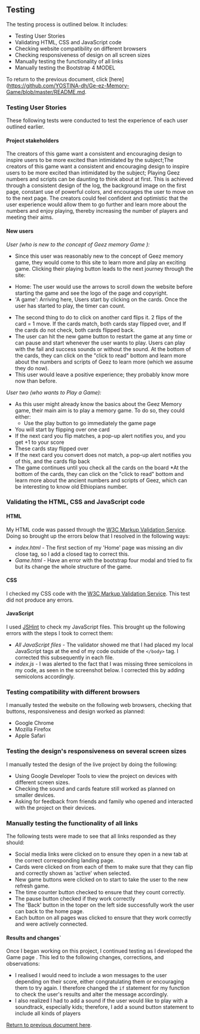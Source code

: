 ## Testing

The testing process is outlined below. It includes:
- Testing User Stories
- Validating HTML, CSS and JavaScript code
- Checking website compatibility on different browsers
- Checking responsiveness of design on all screen sizes
- Manually testing the functionality of all links
- Manually testing the Bootstrap 4 MODEL


To return to the previous document, click [here](https://github.com/YOSTINA-dh/Ge-ez-Memory-Game/blob/master/README.md.

### Testing User Stories

These following tests were conducted to test the experience of each user outlined earlier.

#### Project stakeholders

The creators of this game want a consistent and encouraging design to inspire users to be more excited than intimidated by the subject;The creators of this game want a consistent and encouraging design to inspire users to be more excited than intimidated by the subject; Playing Geez numbers and scripts can be daunting to think about at first. This is achieved through a consistent design of the log, the background image on the first page, constant use of powerful colors, and encourages the user to move on to the next page.
The creators could feel confident and optimistic that the user experience would allow them to go further and learn more about the numbers and enjoy playing, thereby increasing the number of players and meeting their aims.

#### New users

*User (who is new to the concept of Geez memory Game ):*
 - Since this user was reasonably new to the concept of Geez memory game, they would come to this site to learn more and play an exciting game. Clicking their playing button leads to the next journey through the site:
  * Home: The user would use the arrows to scroll down the website before starting the game and see the logo of the page and copyright. 
  * 'A game': Arriving here, Users start by clicking on the cards. Once the user has started to play, the timer can count. 
-  The second thing to do to click on another card flips it. 2 flips of the card = 1 move. If the cards match, both cards stay flipped over, and If the cards do not check, both cards flipped back. 
-  The user can hit the new game button to restart the game at any time or can pause and start whenever the user wants to play. Users can play with the fail and success sounds or without the sound. At the bottom of the cards, they can click on the "click to read" bottom and learn more about the numbers and scripts of Geez to learn more (which we assume they do now).
-  This user would leave a positive experience; they probably know more now than before.

  
*User two (who wants to Play a Game):*
- As this user might already know the basics about the Geez Memory game, their main aim is to play a memory game. To do so, they could either:
  * Use the play button to go immediately the game page 
- You will start by flipping over one card
- If the next card you flip matches, a pop-up alert notifies you, and you get +1 to your score
- These cards stay flipped over
- If the next card you convert does not match, a pop-up alert notifies you of this, and the cards flip back
- The game continues until you check all the cards on the board
*At the bottom of the cards, they can click on the "click to read" bottom and learn more about the ancient numbers and scripts of Geez, which can be interesting to know old Ethiopians number. 

### Validating the HTML, CSS and JavaScript code

#### HTML
My HTML code was passed through the [W3C Markup Validation Service](https://validator.w3.org/).
Doing so brought up the errors below that I resolved in the following ways:
 - *index.html* - The first section of my 'Home' page was missing an div close tag, so I add a closed </div> tag to correct this. 
 - *Game.html* - Have an error with the bootstrap four modal and tried to fix but its change the whole structure of the game.
 
 #### CSS
I checked my CSS code with the [W3C Markup Validation Service](https://jigsaw.w3.org/css-validator/). 
This test did not produce any errors.

#### JavaScript
I used [JSHint](https://jigsaw.w3.org/css-validator/) to check my JavaScript files.
This brought up the following errors with the steps I took to correct them:
- *All JavaScript files* - The validator showed me that I had placed my local JavaScript tags at the end of my code outside of the `</body>` tag. I corrected this subsequently in each file.
- *index.js* - I was alerted to the fact that I was missing three semicolons in my code, as seen in the screenshot below. I corrected this by adding semicolons accordingly.
 
 ### Testing compatibility with different browsers

 I manually tested the website on the following web browsers, checking that buttons, responsiveness and design worked as planned:
- Google Chrome 
- Mozilla Firefox 
- Apple Safari


### Testing the design's responsiveness on several screen sizes
I manually tested the design of the live project by doing the following:
- Using Google Developer Tools to view the project on devices with different screen sizes.
- Checking the sound and cards feature still worked as planned on smaller devices.
- Asking for feedback from friends and family who opened and interacted with the project on their devices.


### Manually testing the functionality of all links
The following tests were made to see that all links responded as they should:
- Social media links were clicked on to ensure they open in a new tab at the correct corresponding landing page.
- Cards were clicked on from each of them to make sure that they can flip and correctly shown as 'active' when selected.
- New game buttons were clicked on to start to take the user to the new refresh game.
- The time counter button checked to ensure that they count correctly.
- The pause button checked if they work correctly
- The 'Back' button in the toper on the left side successfully work the user can back to the home page.
- Each button on all pages was clicked to ensure that they work correctly and were actively connected. 

#### Results and changes`
Once I began working on this project, I continued testing as I developed the Game page . This led to the following changes, corrections, and observations:
- I realised I would need to include a won messages to the user depending on their score, either congratulating them or encouraging them to try again. I therefore changed the `if` statement for my function to check the user's results and alter the message accordingly.
- I also realized I had to add a sound if the user would like to play with a soundtrack, especially kids; therefore, I add a sound button statement to include all kinds of players

[Return to previous document here](https://github.com/YOSTINA-dh/Ge-ez-Memory-Game/blob/master/README.md).